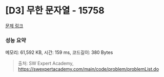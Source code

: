 # [D3] 무한 문자열 - 15758 

[문제 링크](https://swexpertacademy.com/main/code/problem/problemDetail.do?contestProbId=AYP5JmsqcngDFATW) 

### 성능 요약

메모리: 61,592 KB, 시간: 159 ms, 코드길이: 380 Bytes



> 출처: SW Expert Academy, https://swexpertacademy.com/main/code/problem/problemList.do